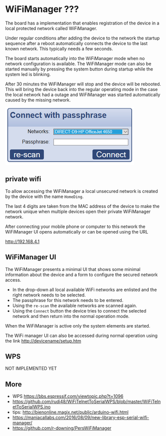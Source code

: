 # WiFiManager ???

The board has a implementation that enables registration of the device in a local protected network called WiFiManager.

Under regular conditions after adding the device to the network the startup sequence after a reboot automatically connects the device to the last known network. This typically needs a few seconds.

The board starts automatically into the WiFiManager mode when no network configuration is available. The WiFiManager mode can also be started manually by pressing the system button during startup while the system led is blinking.

After 30 minutes the WiFiManager will stop and the device will be rebooted. This will bring the device back into the regular operating mode in the case the local network had a outage and WiFiManager was started automatically caused by the missing network.

![WiFiManager dialog.png](wifimanager.png)


## private wifi

To allow accessing the WiFiManager a local unsecured network is created by the device with the name `HomeDing`.

The last 4 digits are taken from the MAC address of the device to make the network unique when multiple devices open their private WiFiManager network.

After connecting your mobile phone or computer to this network the WiFiManager UI opens automatically or can be opened using the URL

<http://192.168.4.1>


## WiFiManager UI

The WiFiManager presents a minimal UI that shows some minimal information about the device and a form to configure the secured network access.

* In the drop-down all local available WiFi networks are enlisted and the right network needs to be selected.
* The passphrase for this network needs to be entered.
* Using the `re-scan` the available networks are scanned again.
* Using the `Connect` button the device tries to connect the selected network and then return into the normal operation mode.

When the WiFiManager is active only the system elements are started.  

The WiFi manager UI can also be accessed during normal operation using the link <http://devicename/setup.htm>

<!-- 
# WiFiManager Configuration if the  ???

The device configuration has some properties to control some of the WiFi Manager behavior in detail.

* "ConnectTime": "10s" => wait 10 seconds after reset for flash / configuration button
* "ConnectMode": "LAST,AP" => A reconnect to the last known network is the first try. If not successful a local accessport is opened.
* "LED": "D4" => LED on port D4 is used as an indicator.

* "click": "AP" => a single click on the configuration button will start AP mode.
* "doubleclick": "WPS" => a double click on the configuration button will start WPS mode.

* All elements will be started only after the network connectivity is given in STA mode.
* element->startupMode = 
    - `STARTUP_ON_SYS`,  // The element is started immediately after loading the configurations.
    - `STARTUP_ON_NET`,  // The element is started after a network connectivity in AP Mode was established.
    - `STARTUP_ON_TIME`  // The element is started after a valid local time was set.
-->

## WPS

NOT IMPLEMENTED YET

<!-- 

```CPP
bool ESPSerialWiFiManager::_connect_wps(){
  _disconnect();
  OFL("Push the WPS button on your access point now.");
  String opt = _prompt("Press Enter when complete (q to abort)");
  if(CHAROPT(opt[0], 'q')) return false;
  OFL("Attempting WPS connection. May take some time...");
  if (WiFi.beginWPSConfig()){
    String ssid = WiFi.SSID();
    if(ssid.length() > 0){
        OL("\nSuccess! Connected to network " + ssid);
        NL();
        _disp_network_details();
        NL();
        _save_config(ssid, WiFi.psk(), true);
        return true;
    }
    else{
        return false;
    }
  }
}
```
-->

## More

<!--
* <https://esp-forum.de/index.php/forum/codebesprechung/35-wifi-mode-fuer-ap-und-sta-richtig-anwenden> 
* <https://www.hackster.io/kosme/esp8266-sniffer-9e4770?utm_campaign=new_projects&utm_content=0&utm_medium=email&utm_source=hackster&utm_term=project_name>
-->

* WPS <https://bbs.espressif.com/viewtopic.php?t=1096>
* <https://github.com/rudi48/WiFiTelnetToSerialWPS/blob/master/WiFiTelnetToSerialWPS.ino>
* tips: <http://bienonline.magix.net/public/arduino-wifi.html>
* <https://maniacallabs.com/2016/08/09/new-library-esp-serial-wifi-manager/>
* <https://github.com/r-downing/PersWiFiManager>